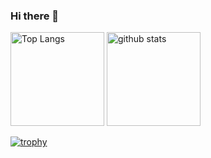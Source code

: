 ### Hi there 👋
<p align="left"> 
  <img alt="Top Langs" height="150px" src="https://myrepo-mocha.vercel.app/api/?username=tomoyuki-kumagai-131&layout=compact&show_icons=true&theme=onedark" />
  <img alt="github stats" height="150px" src="https://myrepo-mocha.vercel.app.vercel.app/api/?username=tomoyuki-kumagai-131&theme=onedark&show_icons=ture" />
</p>

[![trophy](https://github-profile-trophy.vercel.app/?username=tomoyuki-kumagai-131&theme=onedark&column=7
)](https://github.com/ryo-ma/github-profile-trophy)
